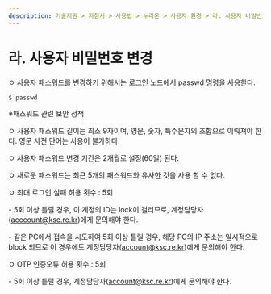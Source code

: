 ```yaml
---
description: 기술지원 > 지침서 > 사용법 > 누리온 > 사용자 환경 > 라. 사용자 비밀번호 변경
---
```


# 라. 사용자 비밀번호 변경

&#x20;ㅇ 사용자 패스워드를 변경하기 위해서는 로그인 노드에서 passwd 명령을 사용한다.

```
$ passwd
```

&#x20;

&#x20; ※패스워드 관련 보안 정책

ㅇ 사용자 패스워드 길이는 최소 9자이며, 영문, 숫자, 특수문자의 조합으로 이뤄져야 한다. 영문 사전 단어는 사용이 불가하다.

ㅇ 사용자 패스워드 변경 기간은 2개월로 설정(60일) 된다.

ㅇ 새로운 패스워드는 최근 5개의 패스워드와 유사한 것을 사용 할 수 없다.

ㅇ 최대 로그인 실패 허용 횟수 : 5회

&#x20; \- 5회 이상 틀릴 경우, 이 계정의 ID는 lock이 걸리므로, 계정담당자([acccount@ksc.re.kr](mailto:acccount@ksc.re.kr))에게 문의해야 한다.

&#x20; \- 같은 PC에서 접속을 시도하여 5회 이상 틀릴 경우, 해당 PC의 IP 주소는 일시적으로 block 되므로 이 경우에도 계정담당자([account@ksc.re.kr](mailto:account@ksc.re.kr))에게 문의해야 한다.

ㅇ OTP 인증오류 허용 횟수 : 5회

&#x20; \- 5회 이상 틀릴 경우, 계정담당자([account@ksc.re.kr](mailto:account@ksc.re.kr))에게 문의해야 한다.
